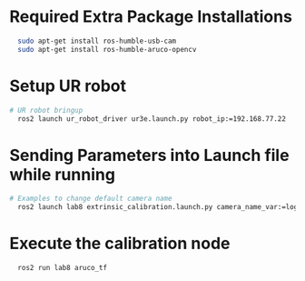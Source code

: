 # Required Extra Package Installations
```bash
  sudo apt-get install ros-humble-usb-cam
  sudo apt-get install ros-humble-aruco-opencv

```


# Setup UR robot
```bash
# UR robot bringup
  ros2 launch ur_robot_driver ur3e.launch.py robot_ip:=192.168.77.22
```


# Sending Parameters into Launch file while running
```bash
# Examples to change default camera name
  ros2 launch lab8 extrinsic_calibration.launch.py camera_name_var:=logitech_webcam_640x480 show_output_var:=True
```


# Execute the calibration node
```bash
  ros2 run lab8 aruco_tf
```
